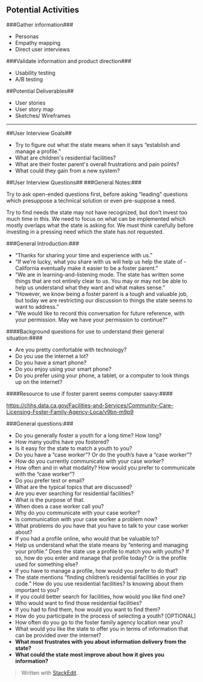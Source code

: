 
## Potential Activities ##

###Gather information###
 - Personas
 - Empathy mapping
 - Direct user interviews

###Validate information and product direction###
 - Usability testing 
 - A/B testing
 
##Potential Deliverables##
 - User stories
 - User story map
 - Sketches/ Wireframes


----------


##User Interview Goals##
- Try to figure out what the state means when it says “establish and manage a profile.”
- What are children's residential facilities?
- What are their foster parent's overall frustrations and pain points?
- What could they gain from a new system?

##User Interview Questions##
###General Notes:###

Try to ask open-ended questions first, before asking “leading” questions which presuppose a technical solution or even pre-suppose a need.

Try to find needs the state may not have recognized, but don’t invest too much time in this.  We need to focus on what can be implemented which mostly overlaps what the state is asking for.  We must think carefully before investing in a pressing need which the state has not requested.

###General Introduction:###

- “Thanks for sharing your time and experience with us.”
- “If we’re lucky, what you share with us will help us help the state of - California eventually make it easier to be a foster parent.”
- “We are in learning-and-listening mode.  The state has written some things that are not entirely clear to us. You may or may not be able to help us understand what they want and what makes sense.”
- “However, we know being a foster parent is a tough and valuable job, but today we are restricting our discussion to things the state seems to want to address.”
- "We would like to record this conversation for future reference, with your permission. May we have your permission to continue?"

####Background questions for use to understand their general situation:####

- Are you pretty comfortable with technology?
- Do you use the internet a lot?
- Do you have a smart phone?
- Do you enjoy using your smart phone?
- Do you prefer using your phone, a tablet, or a computer to look things up on the internet?

####Resource to use if foster parent seems computer saavy:####

https://chhs.data.ca.gov/Facilities-and-Services/Community-Care-Licensing-Foster-Family-Agency-Loca/v9bn-m9p9

###General questions:###

- Do you generally foster a youth for a long time?  How long?
- How many youths have you fostered?
- Is it easy for the state to match a youth to you?
- Do you have a “case worker”?  Or do the youth’s have a “case worker”?
- How do you currently communicate with your case worker?
- How often and in what modality? How would you prefer to communicate with the “case worker”?
- Do you prefer text or email?
- What are the typical topics that are discussed?
- Are you ever searching for residential facilities?
- What is the purpose of that.
- When does a case worker call you?
- Why do you communicate with your case worker?
- Is communication with your case worker a problem now?
- What problems do you have that you have to talk to your case worker about?
- If you had a profile online, who would that be valuable to?
- Help us understand what the state means by “entering and managing your profile.” Does the state use a profile to match you with youths?  If so, how do you enter and manage that profile today?  Or is the profile used for something else?
- If you have to manage a profile, how would you prefer to do that?
- The state mentions “finding children’s residential facilities in your zip code.” How do you use residential facilities? Is knowing about them important to you?
- If you could better search for facilities, how would you like find one?
- Who would want to find those residential facilities?
- If you had to find them, how would you want to find them?
- How do you participate in the process of selecting a youth? [OPTIONAL]
- How often do you go to the foster family agency location near you?
- What would you like the state to offer you in terms of information that can be provided over the internet?
- **What most frustrates with you about information delivery from the state?**
- **What could the state most improve about how it gives you information?**


> Written with [StackEdit](https://stackedit.io/).
